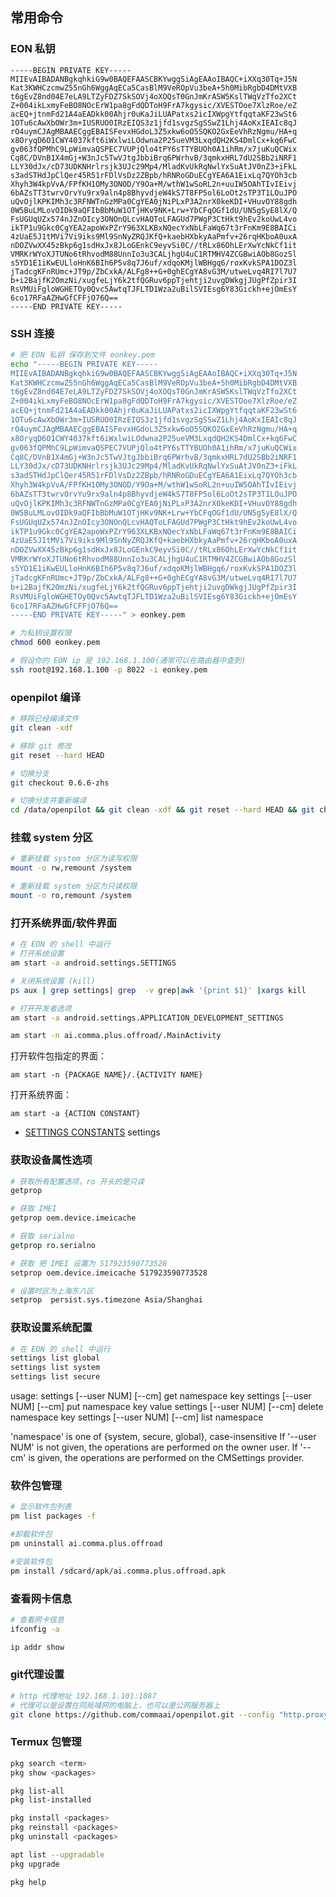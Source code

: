 ## 常用命令

### EON 私钥

```
-----BEGIN PRIVATE KEY-----
MIIEvAIBADANBgkqhkiG9w0BAQEFAASCBKYwggSiAgEAAoIBAQC+iXXq30Tq+J5N
Kat3KWHCzcmwZ55nGh6WggAqECa5CasBlM9VeROpVu3beA+5h0MibRgbD4DMtVXB
t6gEvZ8nd04E7eLA9LTZyFDZ7SkSOVj4oXOQsT0GnJmKrASW5KslTWqVzTfo2XCt
Z+004ikLxmyFeBO8NOcErW1pa8gFdQDToH9FrA7kgysic/XVESTOoe7XlzRoe/eZ
acEQ+jtnmFd21A4aEADkk00Ahjr0uKaJiLUAPatxs2icIXWpgYtfqqtaKF23wSt6
1OTu6cAwXbOWr3m+IUSRUO0IRzEIQS3z1jfd1svgzSgSSwZ1Lhj4AoKxIEAIc8qJ
rO4uymCJAgMBAAECggEBAISFevxHGdoL3Z5xkw6oO5SQKO2GxEeVhRzNgmu/HA+q
x8OryqD6O1CWY4037kft6iWxlwiLOdwna2P25ueVM3LxqdQH2KS4DmlCx+kq6FwC
gv063fQPMhC9LpWimvaQSPEC7VUPjQlo4tPY6sTTYBUOh0A1ihRm/x7juKuQCWix
Cq8C/DVnB1X4mGj+W3nJc5TwVJtgJbbiBrq6PWrhvB/3qmkxHRL7dU2SBb2iNRF1
LLY30dJx/cD73UDKNHrlrsjk3UJc29Mp4/MladKvUkRqNwlYxSuAtJV0nZ3+iFkL
s3adSTHdJpClQer45R51rFDlVsDz2ZBpb/hRNRoGDuECgYEA6A1EixLq7QYOh3cb
Xhyh3W4kpVvA/FPfKH1OMy3ONOD/Y9Oa+M/wthW1wSoRL2n+uuIW5OAhTIvIEivj
6bAZsTT3twrvOrvYu9rx9aln4p8BhyvdjeW4kS7T8FP5ol6LoOt2sTP3T1LOuJPO
uQvOjlKPKIMh3c3RFNWTnGzMPa0CgYEA0jNiPLxP3A2nrX0keKDI+VHuvOY88gdh
0W5BuLMLovOIDk9aQFIbBbMuW1OTjHKv9NK+Lrw+YbCFqOGf1dU/UN5gSyE8lX/Q
FsUGUqUZx574nJZnOIcy3ONOnQLcvHAQToLFAGUd7PWgP3CtHkt9hEv2koUwL4vo
ikTP1u9Gkc0CgYEA2apoWxPZrY963XLKBxNQecYxNbLFaWq67t3rFnKm9E8BAICi
4zUaE5J1tMVi7Vi9iks9Ml9SnNyZRQJKfQ+kaebHXbkyAaPmfv+26rqHKboA0uxA
nDOZVwXX45zBkp6g1sdHxJx8JLoGEnkC9eyvSi0C//tRLx86OhLErXwYcNkCf1it
VMRKrWYoXJTUNo6tRhvodM88UnnIo3u3CALjhgU4uC1RTMHV4ZCGBwiAOb8GozSl
s5YD1E1iKwEULloHnK6BIh6P5v8q7J6uf/xdqoKMjlWBHgq6/roxKvkSPA1DOZ3l
jTadcgKFnRUmc+JT9p/ZbCxkA/ALFg8++G+0ghECgYA8vG3M/utweLvq4RI7l7U7
b+i2BajfK2OmzNi/xugfeLjY6k2tfQGRuv6ppTjehtji2uvgDWkgjJUgPfZpir3I
RsVMUiFgloWGHETOy0Qvc5AwtqTJFLTD1Wza2uBilSVIEsg6Y83Gickh+ejOmEsY
6co17RFaAZHwGfCFFjO76Q==
-----END PRIVATE KEY-----
```

### SSH 连接

```bash
# 把 EON 私钥 保存到文件 eonkey.pem  
echo "-----BEGIN PRIVATE KEY-----
MIIEvAIBADANBgkqhkiG9w0BAQEFAASCBKYwggSiAgEAAoIBAQC+iXXq30Tq+J5N
Kat3KWHCzcmwZ55nGh6WggAqECa5CasBlM9VeROpVu3beA+5h0MibRgbD4DMtVXB
t6gEvZ8nd04E7eLA9LTZyFDZ7SkSOVj4oXOQsT0GnJmKrASW5KslTWqVzTfo2XCt
Z+004ikLxmyFeBO8NOcErW1pa8gFdQDToH9FrA7kgysic/XVESTOoe7XlzRoe/eZ
acEQ+jtnmFd21A4aEADkk00Ahjr0uKaJiLUAPatxs2icIXWpgYtfqqtaKF23wSt6
1OTu6cAwXbOWr3m+IUSRUO0IRzEIQS3z1jfd1svgzSgSSwZ1Lhj4AoKxIEAIc8qJ
rO4uymCJAgMBAAECggEBAISFevxHGdoL3Z5xkw6oO5SQKO2GxEeVhRzNgmu/HA+q
x8OryqD6O1CWY4037kft6iWxlwiLOdwna2P25ueVM3LxqdQH2KS4DmlCx+kq6FwC
gv063fQPMhC9LpWimvaQSPEC7VUPjQlo4tPY6sTTYBUOh0A1ihRm/x7juKuQCWix
Cq8C/DVnB1X4mGj+W3nJc5TwVJtgJbbiBrq6PWrhvB/3qmkxHRL7dU2SBb2iNRF1
LLY30dJx/cD73UDKNHrlrsjk3UJc29Mp4/MladKvUkRqNwlYxSuAtJV0nZ3+iFkL
s3adSTHdJpClQer45R51rFDlVsDz2ZBpb/hRNRoGDuECgYEA6A1EixLq7QYOh3cb
Xhyh3W4kpVvA/FPfKH1OMy3ONOD/Y9Oa+M/wthW1wSoRL2n+uuIW5OAhTIvIEivj
6bAZsTT3twrvOrvYu9rx9aln4p8BhyvdjeW4kS7T8FP5ol6LoOt2sTP3T1LOuJPO
uQvOjlKPKIMh3c3RFNWTnGzMPa0CgYEA0jNiPLxP3A2nrX0keKDI+VHuvOY88gdh
0W5BuLMLovOIDk9aQFIbBbMuW1OTjHKv9NK+Lrw+YbCFqOGf1dU/UN5gSyE8lX/Q
FsUGUqUZx574nJZnOIcy3ONOnQLcvHAQToLFAGUd7PWgP3CtHkt9hEv2koUwL4vo
ikTP1u9Gkc0CgYEA2apoWxPZrY963XLKBxNQecYxNbLFaWq67t3rFnKm9E8BAICi
4zUaE5J1tMVi7Vi9iks9Ml9SnNyZRQJKfQ+kaebHXbkyAaPmfv+26rqHKboA0uxA
nDOZVwXX45zBkp6g1sdHxJx8JLoGEnkC9eyvSi0C//tRLx86OhLErXwYcNkCf1it
VMRKrWYoXJTUNo6tRhvodM88UnnIo3u3CALjhgU4uC1RTMHV4ZCGBwiAOb8GozSl
s5YD1E1iKwEULloHnK6BIh6P5v8q7J6uf/xdqoKMjlWBHgq6/roxKvkSPA1DOZ3l
jTadcgKFnRUmc+JT9p/ZbCxkA/ALFg8++G+0ghECgYA8vG3M/utweLvq4RI7l7U7
b+i2BajfK2OmzNi/xugfeLjY6k2tfQGRuv6ppTjehtji2uvgDWkgjJUgPfZpir3I
RsVMUiFgloWGHETOy0Qvc5AwtqTJFLTD1Wza2uBilSVIEsg6Y83Gickh+ejOmEsY
6co17RFaAZHwGfCFFjO76Q==
-----END PRIVATE KEY-----" > eonkey.pem 

# 为私钥设置权限
chmod 600 eonkey.pem

# 假设你的 EON ip 是 192.168.1.100(通常可以在路由器中查到) 
ssh root@192.168.1.100 -p 8022 -i eonkey.pem
```

### openpilot 编译 

```bash
# 移除已经编译文件
git clean -xdf

# 移除 git 修改
git reset --hard HEAD

# 切换分支
git checkout 0.6.6-zhs 

# 切换分支并重新编译
cd /data/openpilot && git clean -xdf && git reset --hard HEAD && git checkout 0.6.6-zhs && make && reboot
```


### 挂载 system 分区 

```bash
# 重新挂载 system 分区为读写权限
mount -o rw,remount /system

# 重新挂载 system 分区为只读权限
mount -o ro,remount /system
```


### 打开系统界面/软件界面


```bash
# 在 EON 的 shell 中运行
# 打开系统设置
am start -a android.settings.SETTINGS

# 关闭系统设置 (kill)
ps aux | grep settings| grep  -v grep|awk '{print $1}' |xargs kill

# 打开开发者选项
am start -a android.settings.APPLICATION_DEVELOPMENT_SETTINGS

am start -n ai.comma.plus.offroad/.MainActivity
```

打开软件包指定的界面：

`am start -n {PACKAGE NAME}/.{ACTIVITY NAME}`

打开系统界面：

`am start -a {ACTION CONSTANT}`


- [SETTINGS CONSTANTS](https://developer.android.com/reference/android/provider/Settings?hl=en#ACTION_ACCESSIBILITY_SETTINGS)
settings

### 获取设备属性选项

```bash
# 获取所有配置选项，ro 开头的是只读
getprop

# 获取 IMEI
getprop oem.device.imeicache 

# 获取 serialno
getprop ro.serialno

# 获取 把 IMEI 设置为 517923590773528
setprop oem.device.imeicache 517923590773528

# 设置时区为上海东八区
setprop  persist.sys.timezone Asia/Shanghai
```




### 获取设置系统配置

```bash
# 在 EON 的 shell 中运行 
settings list global
settings list system
settings list secure
```

usage:  settings [--user NUM] [--cm] get namespace key
        settings [--user NUM] [--cm] put namespace key value
        settings [--user NUM] [--cm] delete namespace key
        settings [--user NUM] [--cm] list namespace

'namespace' is one of {system, secure, global}, case-insensitive
If '--user NUM' is not given, the operations are performed on the owner user.
If '--cm' is given, the operations are performed on the CMSettings provider.


### 软件包管理

```bash
# 显示软件包列表
pm list packages -f 

#卸载软件包
pm uninstall ai.comma.plus.offroad

#安装软件包
pm install /sdcard/apk/ai.comma.plus.offroad.apk
```

### 查看网卡信息

```bash
# 查看网卡信息
ifconfig -a

ip addr show

```

### git代理设置

```bash
# http 代理地址 192.168.1.101:1087
# 代理可以是设置在同局域网的电脑上，也可以是公网服务器上
git clone https://github.com/commaai/openpilot.git --config "http.proxy=192.168.1.101:1087"
```


### Termux 包管理

```bash
pkg search <term>
pkg show <packages>

pkg list-all
pkg list-installed

pkg install <packages>
pkg reinstall <packages>
pkg uninstall <packages>

apt list --upgradable
pkg upgrade

pkg help 
```




